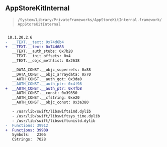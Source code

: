 ## AppStoreKitInternal

> `/System/Library/PrivateFrameworks/AppStoreKitInternal.framework/AppStoreKitInternal`

```diff

 10.1.20.2.6
-  __TEXT.__text: 0x74d6b4
+  __TEXT.__text: 0x74d688
   __TEXT.__auth_stubs: 0x7b20
   __TEXT.__init_offsets: 0x4
   __TEXT.__objc_methlist: 0x2638

   __DATA_CONST.__objc_superrefs: 0x88
   __DATA_CONST.__objc_arraydata: 0x70
   __AUTH_CONST.__auth_got: 0x3da0
-  __AUTH_CONST.__auth_ptr: 0x4f98
+  __AUTH_CONST.__auth_ptr: 0x4fb8
   __AUTH_CONST.__const: 0x39350
   __AUTH_CONST.__cfstring: 0xe20
   __AUTH_CONST.__objc_const: 0x3a380

   - /usr/lib/swift/libswiftsimd.dylib
   - /usr/lib/swift/libswiftsys_time.dylib
   - /usr/lib/swift/libswiftunistd.dylib
-  Functions: 39912
+  Functions: 39909
   Symbols:   2306
   CStrings:  7028
 

```
